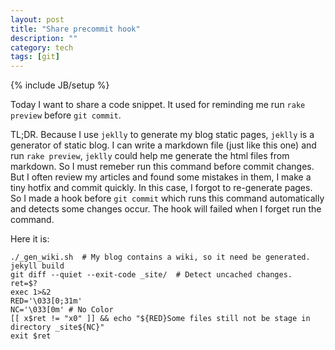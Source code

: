 ```yaml
---
layout: post
title: "Share precommit hook"
description: ""
category: tech
tags: [git]
---
```

{% include JB/setup %}

Today I want to share a code snippet. It used for reminding me run `rake preview` before `git commit`.

TL;DR. Because I use `jeklly` to generate my blog static pages, `jeklly` is a generator of static blog.
I can write a markdown file (just like this one) and run `rake preview`, `jeklly` could help me
generate the html files from markdown. So I must remeber run this command before commit changes.
But I often review my articles and found some mistakes in them, I make a tiny hotfix and commit quickly.
In this case, I forgot to re-generate pages. So I made a hook before `git commit` which runs this command
automatically and detects some changes occur. The hook will failed when I forget run the command.

Here it is:

    ./_gen_wiki.sh  # My blog contains a wiki, so it need be generated.
    jekyll build
    git diff --quiet --exit-code _site/  # Detect uncached changes.
    ret=$?
    exec 1>&2
    RED='\033[0;31m'
    NC='\033[0m' # No Color
    [[ x$ret != "x0" ]] && echo "${RED}Some files still not be stage in directory _site${NC}"
    exit $ret

